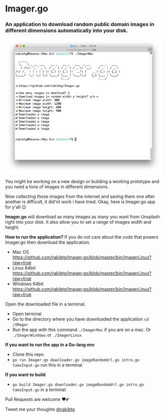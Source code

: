 # Imager.go
### An application to download random public domain images in different dimensions automatically into your disk.
![Imager.go downloading images](https://raw.githubusercontent.com/rakibtg/Imager.go/master/static/Screen%20Shot%202017-08-13%20at%209.02.30%20PM.png "Imager.go running")

You might be working on a new design or building a working prototype and you need a tons of images in different dimensions. 

Now collecting those images from the internet and saving them one after another is difficult, it did'nt work i have tried.
Okay, here is Imager.go app for y'all 😉

**Imager.go** will download as many images as many you want from Unsplash right into your disk. It also allow you to set a range 
of images width and height.

**How to run the application?**
If you do not care about the code that powers Imager.go then download the application.
- Mac OS https://github.com/rakibtg/Imager.go/blob/master/bin/ImagerLinux?raw=true
- Linux 64bit https://github.com/rakibtg/Imager.go/blob/master/bin/ImagerLinux?raw=true
- Windows 64bit https://github.com/rakibtg/Imager.go/blob/master/bin/ImagerLinux?raw=true

Open the downloaded file in a terminal.

- Open terminal
- Go to the directory where you have downloaded the application `cd /IMager`
- Run the app with this command `./ImagerMac` if you are on a mac. Or `./ImagerWindows` or `./ImagerLinux`

**If you want to run the app in a Go-lang env**
- Clone this repo
- `go run Imager.go downloader.go imageRandomUrl.go intro.go takeInput.go` run this in a terminal

**If you want to build**
- `go build Imager.go downloader.go imageRandomUrl.go intro.go takeInput.go` in a terminal.

Pull Requests are welcome ❤️💕

Tweet me your thoughts <a href="https://twitter.com/rakibtg">@rakibtg</a>
